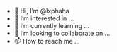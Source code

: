 - 👋 Hi, I’m @lxphaha
- 👀 I’m interested in ...
- 🌱 I’m currently learning ...
- 💞️ I’m looking to collaborate on ...
- 📫 How to reach me ...

<!---
lxphaha/lxphaha is a ✨ special ✨ repository because its `README.md` (this file) appears on your GitHub profile.
You can click the Preview link to take a look at your changes.
--->
